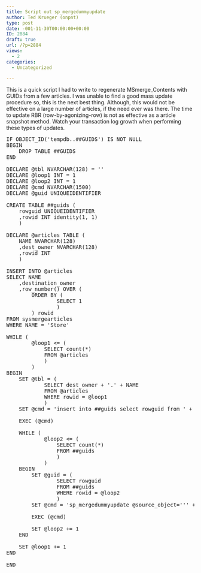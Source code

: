 ```yaml
---
title: Script out sp_mergedummyupdate
author: Ted Krueger (onpnt)
type: post
date: -001-11-30T00:00:00+00:00
ID: 2884
draft: true
url: /?p=2884
views:
  - 2
categories:
  - Uncategorized

---
```

This is a quick script I had to write to regenerate MSmerge_Contents with GUIDs from a few articles. I was unable to find a good mass update procedure so, this is the next best thing. Although, this would not be effective on a large number of articles, if the need ever was there. The time to update RBR (row-by-agonizing-row) is not as effective as a article snapshot method. Watch your transaction log growth when performing these types of updates.

<pre>IF OBJECT_ID('tempdb..##GUIDS') IS NOT NULL
BEGIN
	DROP TABLE ##GUIDS
END

DECLARE @tbl NVARCHAR(128) = ''
DECLARE @loop1 INT = 1
DECLARE @loop2 INT = 1
DECLARE @cmd NVARCHAR(1500)
DECLARE @guid UNIQUEIDENTIFIER

CREATE TABLE ##guids (
	rowguid UNIQUEIDENTIFIER
	,rowid INT identity(1, 1)
	)

DECLARE @articles TABLE (
	NAME NVARCHAR(128)
	,dest_owner NVARCHAR(128)
	,rowid INT
	)

INSERT INTO @articles
SELECT NAME
	,destination_owner
	,row_number() OVER (
		ORDER BY (
				SELECT 1
				)
		) rowid
FROM sysmergearticles
WHERE NAME = 'Store'

WHILE (
		@loop1 <= (
			SELECT count(*)
			FROM @articles
			)
		)
BEGIN
	SET @tbl = (
			SELECT dest_owner + &#039;.&#039; + NAME
			FROM @articles
			WHERE rowid = @loop1
			)
	SET @cmd = &#039;insert into ##guids select rowguid from &#039; + @tbl

	EXEC (@cmd)

	WHILE (
			@loop2 <= (
				SELECT count(*)
				FROM ##guids
				)
			)
	BEGIN
		SET @guid = (
				SELECT rowguid
				FROM ##guids
				WHERE rowid = @loop2
				)
		SET @cmd = &#039;sp_mergedummyupdate @source_object=&#039;&#039;&#039; + @tbl + &#039;&#039;&#039;,@rowguid=&#039;&#039;&#039; + cast(@guid AS NVARCHAR(500)) + &#039;&#039;&#039;&#039;

		EXEC (@cmd)

		SET @loop2 += 1
	END

	SET @loop1 += 1
END

END
</pre>